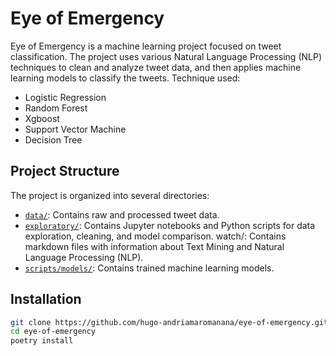 # Eye of Emergency
Eye of Emergency is a machine learning project focused on tweet classification. The project uses various Natural Language Processing (NLP) techniques to clean and analyze tweet data, and then applies machine learning models to classify the tweets.
Technique used:
- Logistic Regression
- Random Forest
- Xgboost
- Support Vector Machine
- Decision Tree


## Project Structure
The project is organized into several directories:

- [`data/`](data/): Contains raw and processed tweet data.
- [`exploratory/`](exploratory/): Contains Jupyter notebooks and Python scripts for data exploration, cleaning, and model comparison.
watch/: Contains markdown files with information about Text Mining and Natural Language Processing (NLP).
- [`scripts/models/`](scripts/models/): Contains trained machine learning models.

## Installation

```bash
git clone https://github.com/hugo-andriamaromanana/eye-of-emergency.git
cd eye-of-emergency
poetry install
```
